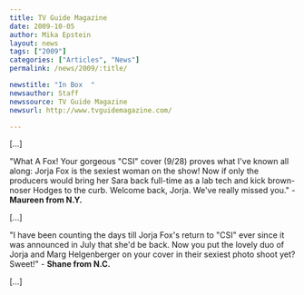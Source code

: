 ```yaml
---
title: TV Guide Magazine 
date: 2009-10-05
author: Mika Epstein
layout: news
tags: ["2009"]
categories: ["Articles", "News"]
permalink: /news/2009/:title/

newstitle: "In Box  "
newsauthor: Staff  
newssource: TV Guide Magazine  
newsurl: http://www.tvguidemagazine.com/  

---
```


 [...]

"What A Fox! Your gorgeous "CSI" cover (9/28) proves what I've known all along: Jorja Fox is the sexiest woman on the show! Now if only the producers would bring her Sara back full-time as a lab tech and kick brown-noser Hodges to the curb. Welcome back, Jorja. We've really missed you." - **Maureen from N.Y.**

[...]

"I have been counting the days till Jorja Fox's return to "CSI" ever since it was announced in July that she'd be back. Now you put the lovely duo of Jorja and Marg Helgenberger on your cover in their sexiest photo shoot yet? Sweet!" - **Shane from N.C.**

[...]  
